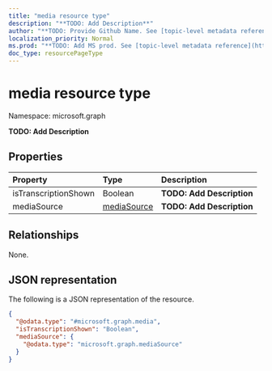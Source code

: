 ```yaml
---
title: "media resource type"
description: "**TODO: Add Description**"
author: "**TODO: Provide Github Name. See [topic-level metadata reference](https://msgo.azurewebsites.net/add/document/guidelines/metadata.html#topic-level-metadata)**"
localization_priority: Normal
ms.prod: "**TODO: Add MS prod. See [topic-level metadata reference](https://msgo.azurewebsites.net/add/document/guidelines/metadata.html#topic-level-metadata)**"
doc_type: resourcePageType
---
```


# media resource type

Namespace: microsoft.graph



**TODO: Add Description**

## Properties
|Property|Type|Description|
|:---|:---|:---|
|isTranscriptionShown|Boolean|**TODO: Add Description**|
|mediaSource|[mediaSource](../resources/mediasource.md)|**TODO: Add Description**|

## Relationships
None.

## JSON representation
The following is a JSON representation of the resource.
<!-- {
  "blockType": "resource",
  "@odata.type": "microsoft.graph.media"
}
-->
``` json
{
  "@odata.type": "#microsoft.graph.media",
  "isTranscriptionShown": "Boolean",
  "mediaSource": {
    "@odata.type": "microsoft.graph.mediaSource"
  }
}
```

